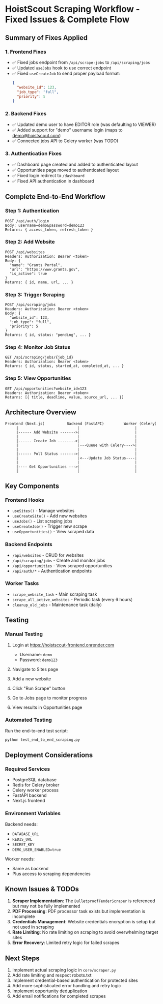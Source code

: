 # HoistScout Scraping Workflow - Fixed Issues & Complete Flow

## Summary of Fixes Applied

### 1. **Frontend Fixes**
- ✅ Fixed jobs endpoint from `/api/scrape-jobs` to `/api/scraping/jobs`
- ✅ Updated `useJobs` hook to use correct endpoint
- ✅ Fixed `useCreateJob` to send proper payload format:
  ```json
  {
    "website_id": 123,
    "job_type": "full",
    "priority": 5
  }
  ```

### 2. **Backend Fixes**
- ✅ Updated demo user to have EDITOR role (was defaulting to VIEWER)
- ✅ Added support for "demo" username login (maps to demo@hoistscout.com)
- ✅ Connected jobs API to Celery worker (was TODO)

### 3. **Authentication Fixes**
- ✅ Dashboard page created and added to authenticated layout
- ✅ Opportunities page moved to authenticated layout
- ✅ Fixed login redirect to `/dashboard`
- ✅ Fixed API authentication in dashboard

## Complete End-to-End Workflow

### Step 1: Authentication
```
POST /api/auth/login
Body: username=demo&password=demo123
Returns: { access_token, refresh_token }
```

### Step 2: Add Website
```
POST /api/websites
Headers: Authorization: Bearer <token>
Body: {
  "name": "Grants Portal",
  "url": "https://www.grants.gov",
  "is_active": true
}
Returns: { id, name, url, ... }
```

### Step 3: Trigger Scraping
```
POST /api/scraping/jobs
Headers: Authorization: Bearer <token>
Body: {
  "website_id": 123,
  "job_type": "full",
  "priority": 5
}
Returns: { id, status: "pending", ... }
```

### Step 4: Monitor Job Status
```
GET /api/scraping/jobs/{job_id}
Headers: Authorization: Bearer <token>
Returns: { id, status, started_at, completed_at, ... }
```

### Step 5: View Opportunities
```
GET /api/opportunities?website_id=123
Headers: Authorization: Bearer <token>
Returns: [{ title, deadline, value, source_url, ... }]
```

## Architecture Overview

```
Frontend (Next.js)          Backend (FastAPI)         Worker (Celery)
     |                           |                         |
     |------ Add Website ------->|                         |
     |                           |                         |
     |------ Create Job -------->|                         |
     |                           |---Queue with Celery---->|
     |                           |                         |
     |------ Poll Status ------->|                         |
     |                           |<---Update Job Status----|
     |                           |                         |
     |---- Get Opportunities --->|                         |
     |                           |                         |
```

## Key Components

### Frontend Hooks
- `useSites()` - Manage websites
- `useCreateSite()` - Add new websites
- `useJobs()` - List scraping jobs
- `useCreateJob()` - Trigger new scrape
- `useOpportunities()` - View scraped data

### Backend Endpoints
- `/api/websites` - CRUD for websites
- `/api/scraping/jobs` - Create and monitor jobs
- `/api/opportunities` - View scraped opportunities
- `/api/auth/*` - Authentication endpoints

### Worker Tasks
- `scrape_website_task` - Main scraping task
- `scrape_all_active_websites` - Periodic task (every 6 hours)
- `cleanup_old_jobs` - Maintenance task (daily)

## Testing

### Manual Testing
1. Login at https://hoistscout-frontend.onrender.com
   - Username: `demo`
   - Password: `demo123`

2. Navigate to Sites page
3. Add a new website
4. Click "Run Scrape" button
5. Go to Jobs page to monitor progress
6. View results in Opportunities page

### Automated Testing
Run the end-to-end test script:
```bash
python test_end_to_end_scraping.py
```

## Deployment Considerations

### Required Services
- PostgreSQL database
- Redis for Celery broker
- Celery worker process
- FastAPI backend
- Next.js frontend

### Environment Variables
Backend needs:
- `DATABASE_URL`
- `REDIS_URL`
- `SECRET_KEY`
- `DEMO_USER_ENABLED=true`

Worker needs:
- Same as backend
- Plus access to scraping dependencies

## Known Issues & TODOs

1. **Scraper Implementation**: The `BulletproofTenderScraper` is referenced but may not be fully implemented
2. **PDF Processing**: PDF processor task exists but implementation is incomplete
3. **Credentials Management**: Website credentials encryption is setup but not used in scraping
4. **Rate Limiting**: No rate limiting on scraping to avoid overwhelming target sites
5. **Error Recovery**: Limited retry logic for failed scrapes

## Next Steps

1. Implement actual scraping logic in `core/scraper.py`
2. Add rate limiting and respect robots.txt
3. Implement credential-based authentication for protected sites
4. Add more sophisticated error handling and retry logic
5. Implement opportunity deduplication
6. Add email notifications for completed scrapes